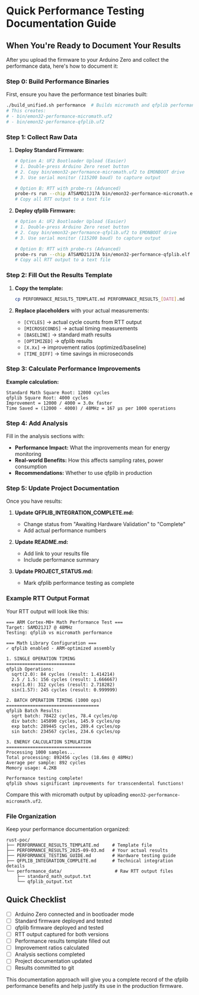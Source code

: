 # Quick Performance Testing Documentation Guide

## When You're Ready to Document Your Results

After you upload the firmware to your Arduino Zero and collect the performance data, here's how to document it:

### Step 0: Build Performance Binaries

First, ensure you have the performance test binaries built:
```bash
./build_unified.sh performance  # Builds micromath and qfplib performance tests
# This creates:
# - bin/emon32-performance-micromath.uf2
# - bin/emon32-performance-qfplib.uf2
```

### Step 1: Collect Raw Data

1. **Deploy Standard Firmware:**
   ```bash
   # Option A: UF2 Bootloader Upload (Easier)
   # 1. Double-press Arduino Zero reset button
   # 2. Copy bin/emon32-performance-micromath.uf2 to EMONBOOT drive
   # 3. Use serial monitor (115200 baud) to capture output
   
   # Option B: RTT with probe-rs (Advanced)
   probe-rs run --chip ATSAMD21J17A bin/emon32-performance-micromath.elf
   # Copy all RTT output to a text file
   ```

2. **Deploy qfplib Firmware:**
   ```bash
   # Option A: UF2 Bootloader Upload (Easier)
   # 1. Double-press Arduino Zero reset button  
   # 2. Copy bin/emon32-performance-qfplib.uf2 to EMONBOOT drive
   # 3. Use serial monitor (115200 baud) to capture output
   
   # Option B: RTT with probe-rs (Advanced)
   probe-rs run --chip ATSAMD21J17A bin/emon32-performance-qfplib.elf
   # Copy all RTT output to a text file
   ```

### Step 2: Fill Out the Results Template

1. **Copy the template:**
   ```bash
   cp PERFORMANCE_RESULTS_TEMPLATE.md PERFORMANCE_RESULTS_[DATE].md
   ```

2. **Replace placeholders** with your actual measurements:
   - `[CYCLES]` → actual cycle counts from RTT output
   - `[MICROSECONDS]` → actual timing measurements  
   - `[BASELINE]` → standard math results
   - `[OPTIMIZED]` → qfplib results
   - `[X.Xx]` → improvement ratios (optimized/baseline)
   - `[TIME_DIFF]` → time savings in microseconds

### Step 3: Calculate Performance Improvements

**Example calculation:**
```
Standard Math Square Root: 12000 cycles
qfplib Square Root: 4000 cycles
Improvement = 12000 / 4000 = 3.0x faster
Time Saved = (12000 - 4000) / 48MHz = 167 μs per 1000 operations
```

### Step 4: Add Analysis

Fill in the analysis sections with:
- **Performance Impact:** What the improvements mean for energy monitoring
- **Real-world Benefits:** How this affects sampling rates, power consumption
- **Recommendations:** Whether to use qfplib in production

### Step 5: Update Project Documentation

Once you have results:

1. **Update QFPLIB_INTEGRATION_COMPLETE.md:**
   - Change status from "Awaiting Hardware Validation" to "Complete"
   - Add actual performance numbers

2. **Update README.md:**
   - Add link to your results file
   - Include performance summary

3. **Update PROJECT_STATUS.md:**
   - Mark qfplib performance testing as complete

### Example RTT Output Format

Your RTT output will look like this:
```
=== ARM Cortex-M0+ Math Performance Test ===
Target: SAMD21J17 @ 48MHz
Testing: qfplib vs micromath performance

=== Math Library Configuration ===
✓ qfplib enabled - ARM-optimized assembly

1. SINGLE OPERATION TIMING
==========================
qfplib Operations:
  sqrt(2.0): 84 cycles (result: 1.414214)
  2.5 / 1.5: 156 cycles (result: 1.666667)
  exp(1.0): 312 cycles (result: 2.718282)
  sin(1.57): 245 cycles (result: 0.999999)

2. BATCH OPERATION TIMING (1000 ops)
===================================
qfplib Batch Results:
  sqrt batch: 78422 cycles, 78.4 cycles/op
  div batch: 145890 cycles, 145.9 cycles/op
  exp batch: 289445 cycles, 289.4 cycles/op
  sin batch: 234567 cycles, 234.6 cycles/op

3. ENERGY CALCULATION SIMULATION
================================
Processing 1000 samples...
Total processing: 892456 cycles (18.6ms @ 48MHz)
Average per sample: 892 cycles
Memory usage: 4.2KB

Performance testing complete!
qfplib shows significant improvements for transcendental functions!
```

Compare this with micromath output by uploading `emon32-performance-micromath.uf2`.

### File Organization

Keep your performance documentation organized:
```
rust-poc/
├── PERFORMANCE_RESULTS_TEMPLATE.md     # Template file
├── PERFORMANCE_RESULTS_2025-09-03.md   # Your actual results
├── PERFORMANCE_TESTING_GUIDE.md        # Hardware testing guide
├── QFPLIB_INTEGRATION_COMPLETE.md      # Technical integration details
└── performance_data/                    # Raw RTT output files
    ├── standard_math_output.txt
    └── qfplib_output.txt
```

## Quick Checklist

- [ ] Arduino Zero connected and in bootloader mode
- [ ] Standard firmware deployed and tested
- [ ] qfplib firmware deployed and tested  
- [ ] RTT output captured for both versions
- [ ] Performance results template filled out
- [ ] Improvement ratios calculated
- [ ] Analysis sections completed
- [ ] Project documentation updated
- [ ] Results committed to git

This documentation approach will give you a complete record of the qfplib performance benefits and help justify its use in the production firmware.
